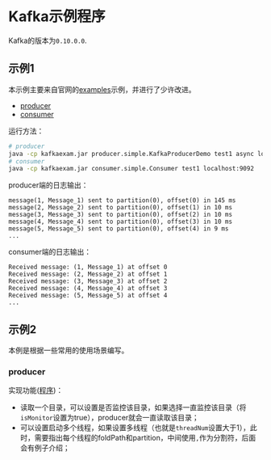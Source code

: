 # Kafka示例程序

Kafka的版本为`0.10.0.0`.

## 示例1

本示例主要来自官网的[examples](https://github.com/apache/kafka/tree/0.10.0/examples/src/main/java/kafka/examples)示例，并进行了少许改进。

- [producer](https://github.com/wangzzu/bigdata-examples/tree/master/kafkaexam/src/main/java/producer/simple)
- [consumer](https://github.com/wangzzu/bigdata-examples/tree/master/kafkaexam/src/main/java/consumer/simple)

运行方法：

```sh
# producer
java -cp kafkaexam.jar producer.simple.KafkaProducerDemo test1 async localhost:9092
# consumer
java -cp kafkaexam.jar consumer.simple.Consumer test1 localhost:9092
```

producer端的日志输出：

```
message(1, Message_1) sent to partition(0), offset(0) in 145 ms
message(2, Message_2) sent to partition(0), offset(1) in 10 ms
message(3, Message_3) sent to partition(0), offset(2) in 10 ms
message(4, Message_4) sent to partition(0), offset(3) in 10 ms
message(5, Message_5) sent to partition(0), offset(4) in 9 ms
...
```

consumer端的日志输出：

```
Received message: (1, Message_1) at offset 0
Received message: (2, Message_2) at offset 1
Received message: (3, Message_3) at offset 2
Received message: (4, Message_4) at offset 3
Received message: (5, Message_5) at offset 4
...
```

## 示例2

本例是根据一些常用的使用场景编写。

### producer

实现功能([程序]())：

- 读取一个目录，可以设置是否监控该目录，如果选择一直监控该目录（将`isMonitor`设置为true），producer就会一直读取该目录；
- 可以设置启动多个线程，如果设置多线程（也就是`threadNum`设置大于1），此时，需要指出每个线程的foldPath和partition，中间使用`,`作为分割符，后面会有例子介绍；